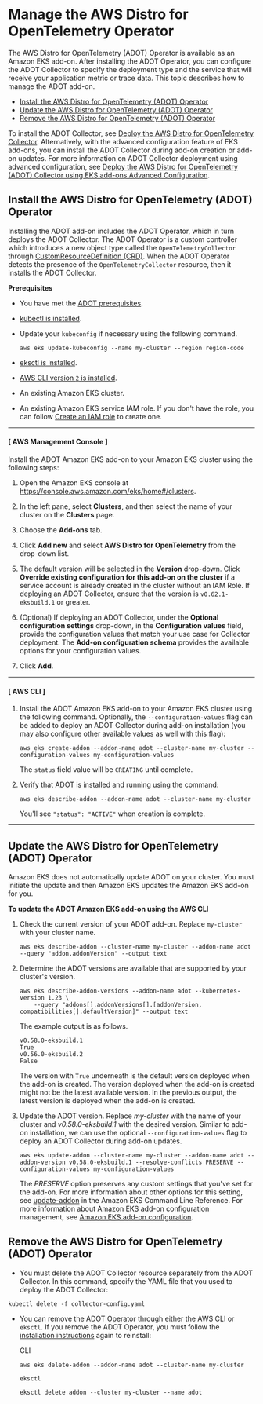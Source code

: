 # Manage the AWS Distro for OpenTelemetry Operator<a name="adot-manage"></a>

The AWS Distro for OpenTelemetry \(ADOT\) Operator is available as an Amazon EKS add\-on\. After installing the ADOT Operator, you can configure the ADOT Collector to specify the deployment type and the service that will receive your application metric or trace data\. This topic describes how to manage the ADOT add\-on\.
+ [Install the AWS Distro for OpenTelemetry \(ADOT\) Operator](#adot-install)
+ [Update the AWS Distro for OpenTelemetry \(ADOT\) Operator](#adot-update)
+ [Remove the AWS Distro for OpenTelemetry \(ADOT\) Operator](#adot-remove)

To install the ADOT Collector, see [Deploy the AWS Distro for OpenTelemetry Collector](deploy-collector.md)\. Alternatively, with the advanced configuration feature of EKS add\-ons, you can install the ADOT Collector during add\-on creation or add\-on updates\. For more information on ADOT Collector deployment using advanced configuration, see [Deploy the AWS Distro for OpenTelemetry \(ADOT\) Collector using EKS add\-ons Advanced Configuration](deploy-collector-advanced-configuration.md)\.

## Install the AWS Distro for OpenTelemetry \(ADOT\) Operator<a name="adot-install"></a>

Installing the ADOT add\-on includes the ADOT Operator, which in turn deploys the ADOT Collector\. The ADOT Operator is a custom controller which introduces a new object type called the `OpenTelemetryCollector` through [CustomResourceDefinition \(CRD\)](https://kubernetes.io/docs/tasks/extend-kubernetes/custom-resources/custom-resource-definitions/)\. When the ADOT Operator detects the presence of the `OpenTelemetryCollector` resource, then it installs the ADOT Collector\.

**Prerequisites**
+ You have met the [ADOT prerequisites](adot-reqts.md)\.
+ [kubectl is installed](https://docs.aws.amazon.com/eks/latest/userguide/install-kubectl.html)\.
+ Update your `kubeconfig` if necessary using the following command\.

  ```
  aws eks update-kubeconfig --name my-cluster --region region-code
  ```
+ [eksctl is installed](https://docs.aws.amazon.com/eks/latest/userguide/eksctl.html)\.
+ [AWS CLI version `2` is installed](https://docs.aws.amazon.com/cli/latest/userguide/getting-started-install.html)\.
+ An existing Amazon EKS cluster\.
+ An existing Amazon EKS service IAM role\. If you don't have the role, you can follow [Create an IAM role](adot-iam.md) to create one\.

------
#### [ AWS Management Console ]

Install the ADOT Amazon EKS add\-on to your Amazon EKS cluster using the following steps:

1. Open the Amazon EKS console at [https://console\.aws\.amazon\.com/eks/home\#/clusters](https://console.aws.amazon.com/eks/home#/clusters)\.

1. In the left pane, select **Clusters**, and then select the name of your cluster on the **Clusters** page\.

1. Choose the **Add\-ons** tab\.

1. Click **Add new** and select **AWS Distro for OpenTelemetry** from the drop\-down list\.

1. The default version will be selected in the **Version** drop\-down\. Click **Override existing configuration for this add\-on on the cluster** if a service account is already created in the cluster without an IAM Role\. If deploying an ADOT Collector, ensure that the version is `v0.62.1-eksbuild.1` or greater\.

1. \(Optional\) If deploying an ADOT Collector, under the **Optional configuration settings** drop\-down, in the **Configuration values** field, provide the configuration values that match your use case for Collector deployment\. The **Add\-on configuration schema** provides the available options for your configuration values\.

1. Click **Add**\.

------
#### [ AWS CLI ]

1. Install the ADOT Amazon EKS add\-on to your Amazon EKS cluster using the following command\. Optionally, the `--configuration-values` flag can be added to deploy an ADOT Collector during add\-on installation \(you may also configure other available values as well with this flag\):

   ```
   aws eks create-addon --addon-name adot --cluster-name my-cluster --configuration-values my-configuration-values
   ```

   The `status` field value will be `CREATING` until complete\.

1. Verify that ADOT is installed and running using the command:

   ```
   aws eks describe-addon --addon-name adot --cluster-name my-cluster
   ```

   You'll see `"status": "ACTIVE"` when creation is complete\.

------

## Update the AWS Distro for OpenTelemetry \(ADOT\) Operator<a name="adot-update"></a>

Amazon EKS does not automatically update ADOT on your cluster\. You must initiate the update and then Amazon EKS updates the Amazon EKS add\-on for you\. 

**To update the ADOT Amazon EKS add\-on using the AWS CLI**

1. Check the current version of your ADOT add\-on\. Replace `my-cluster` with your cluster name\.

   ```
   aws eks describe-addon --cluster-name my-cluster --addon-name adot --query "addon.addonVersion" --output text
   ```

1. Determine the ADOT versions are available that are supported by your cluster's version\.

   ```
   aws eks describe-addon-versions --addon-name adot --kubernetes-version 1.23 \
       --query "addons[].addonVersions[].[addonVersion, compatibilities[].defaultVersion]" --output text
   ```

   The example output is as follows\.

   ```
   v0.58.0-eksbuild.1
   True
   v0.56.0-eksbuild.2
   False
   ```

   The version with `True` underneath is the default version deployed when the add\-on is created\. The version deployed when the add\-on is created might not be the latest available version\. In the previous output, the latest version is deployed when the add\-on is created\.

1. Update the ADOT version\. Replace *my\-cluster* with the name of your cluster and *v0\.58\.0\-eksbuild\.1* with the desired version\. Similar to add\-on installation, we can use the optional `--configuration-values` flag to deploy an ADOT Collector during add\-on updates\.

   ```
   aws eks update-addon --cluster-name my-cluster --addon-name adot --addon-version v0.58.0-eksbuild.1 --resolve-conflicts PRESERVE --configuration-values my-configuration-values
   ```

   The *PRESERVE* option preserves any custom settings that you've set for the add\-on\. For more information about other options for this setting, see [update\-addon](https://docs.aws.amazon.com/cli/latest/reference/eks/update-addon.html) in the Amazon EKS Command Line Reference\. For more information about Amazon EKS add\-on configuration management, see [Amazon EKS add\-on configuration](add-ons-configuration.md)\.

## Remove the AWS Distro for OpenTelemetry \(ADOT\) Operator<a name="adot-remove"></a>
+  You must delete the ADOT Collector resource separately from the ADOT Collector\. In this command, specify the YAML file that you used to deploy the ADOT Collector:

  ```
  kubectl delete -f collector-config.yaml
  ```
+ You can remove the ADOT Operator through either the AWS CLI or `eksctl`\. If you remove the ADOT Operator, you must follow the [installation instructions](#adot-install) again to reinstall:

  CLI

  ```
  aws eks delete-addon --addon-name adot --cluster-name my-cluster
  ```

  `eksctl`

  ```
  eksctl delete addon --cluster my-cluster --name adot
  ```

